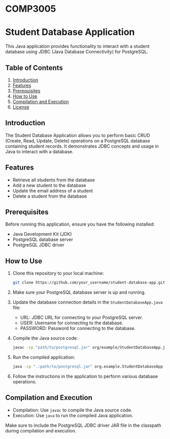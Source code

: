 # COMP3005
# Student Database Application

This Java application provides functionality to interact with a student database using JDBC (Java Database Connectivity) for PostgreSQL.

## Table of Contents
1. [Introduction](#introduction)
2. [Features](#features)
3. [Prerequisites](#prerequisites)
4. [How to Use](#how-to-use)
5. [Compilation and Execution](#compilation-and-execution)
6. [License](#license)

## Introduction

The Student Database Application allows you to perform basic CRUD (Create, Read, Update, Delete) operations on a PostgreSQL database containing student records. It demonstrates JDBC concepts and usage in Java to interact with a database.

## Features

- Retrieve all students from the database
- Add a new student to the database
- Update the email address of a student
- Delete a student from the database

## Prerequisites

Before running this application, ensure you have the following installed:

- Java Development Kit (JDK)
- PostgreSQL database server
- PostgreSQL JDBC driver

## How to Use

1. Clone this repository to your local machine:

    ```bash
    git clone https://github.com/your_username/student-database-app.git
    ```

2. Make sure your PostgreSQL database server is up and running.

3. Update the database connection details in the `StudentDatabaseApp.java` file:

    - URL: JDBC URL for connecting to your PostgreSQL server.
    - USER: Username for connecting to the database.
    - PASSWORD: Password for connecting to the database.

4. Compile the Java source code:

    ```bash
    javac -cp "path/to/postgresql.jar" org/example/StudentDatabaseApp.java
    ```

5. Run the compiled application:

    ```bash
    java -cp ".:path/to/postgresql.jar" org.example.StudentDatabaseApp
    ```

6. Follow the instructions in the application to perform various database operations.

## Compilation and Execution

- Compilation: Use `javac` to compile the Java source code.
- Execution: Use `java` to run the compiled Java application.

Make sure to include the PostgreSQL JDBC driver JAR file in the classpath during compilation and execution.
